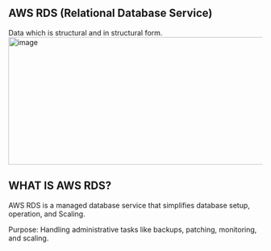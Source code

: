 ## AWS RDS (Relational Database Service)
Data which is structural and in structural form.
<img width="770" height="253" alt="image" src="https://github.com/user-attachments/assets/5ebe6e2d-796b-455a-9f92-95f553d3af44" />

## WHAT IS AWS RDS?
AWS RDS is a managed database service that simplifies database setup, operation, and Scaling.

Purpose: Handling administrative tasks like backups, patching, monitoring, and scaling.
